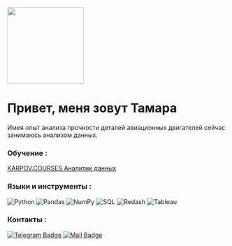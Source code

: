 <div id="header" >
  <img src="https://media.giphy.com/media/v1.Y2lkPTc5MGI3NjExZjR1M3pvd3lvcnNna256OGQ1czJldm9qeHU4djMyZHk5d3d2aDY4aiZlcD12MV9pbnRlcm5hbF9naWZfYnlfaWQmY3Q9Zw/l46Cy1rHbQ92uuLXa/giphy.gif" width="175"/>
</div>

# Привет, меня зовут Тамара

Имея опыт анализа прочности деталей авиационных двигателей сейчас занимаюсь анализом данных.

### Обучение :

<div id="badges" >
  <a href="KC_DA_Sertificat.pdf">
  KARPOV.COURSES Аналитик данных
  </a> 
</div>

### Языки и инструменты :

![Python](https://img.shields.io/badge/-Python-3776AB?style=flat-square&logo=Python&logoColor=white)
![Pandas](https://img.shields.io/badge/-Pandas-150458?style=flat-square&logo=pandas&logoColor=white)
![NumPy](https://img.shields.io/badge/-NumPy-013243?style=flat-square&logo=numpy&logoColor=white)
![SQL](https://img.shields.io/badge/-SQL-000000?style=flat-square&logo=database&logoColor=white)
![Redash](https://img.shields.io/badge/-Redash-B7472A?style=flat-square&logo=Redash&logoColor=white)
![Tableau](https://img.shields.io/badge/-Tableau-E97627?style=flat-square&logo=Tableau&logoColor=white)

### Контакты :

<div id="badges" >
  <a href="https://t.me/Tamara_Shashkina">
    <img src="https://img.shields.io/badge/Telegram-black?style=for-the-badge&logo=Telegram&logoColor=white" alt="Telegram Badge"/>
  </a> 
  <a href="mailto:shashkinata@ya.ru">
    <img src="https://img.shields.io/badge/Mail-black?style=for-the-badge&logo=Mail&logoColor=white" alt="Mail Badge"/>
  </a>
</div>



